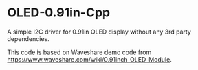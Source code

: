 # OLED-0.91in-Cpp
A simple I2C driver for 0.91in OLED display without any 3rd party dependencies.

This code is based on Waveshare demo code from https://www.waveshare.com/wiki/0.91inch_OLED_Module.
